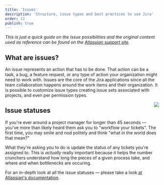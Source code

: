 ```yaml
---
title: 'Issues'
description: 'Structure, issue types and best practices to use Jira'
order: 12
publish: true
---
```


_This is just a quick guide on the issue possibilities and the original content used as reference can be found on the [Atlassian support site](https://support.atlassian.com/jira-cloud-administration/docs/configure-issues/)._
## What are issues?

An issue represents an action that has to be done. That action can be a task, a bug, a feature request, or any type of action your organization might need to work with. Issues are the core of the Jira applications since all the team collaboration happens around the work items and their organization. It is possible to customize issue types creating issue sets associated with projects, and even per permission types.

<Image
	src="/images/handbook/tools/jira/jira-issues.png"
	align="right"
	size="small"
	caption="Jira issues schema"
	margin="4rem -2rem 0 4rem"
	rounded
	dropShadow
/>

## Issue statuses

If you're ever around a project manager for longer than 45 seconds — you've more than likely heard them ask you to "workflow your tickets". The first time, you may smile and nod politely and think "what in the world does that mean?" 

What they're asking you to do is update the status of any tickets you're assigned to. This is *actually* really important because it helps the number crunchers understand how long the pieces of a given process take, and where and when bottlenecks are occuring.

For an in-depth look at all the issue statuses — please take a look [at Atlassian's documentation](https://support.atlassian.com/jira-cloud-administration/docs/what-are-issue-statuses-priorities-and-resolutions/).